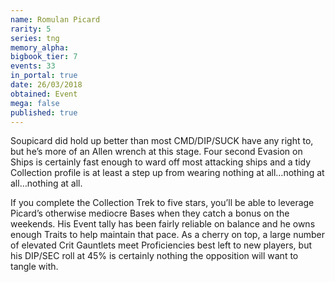 ```yaml
---
name: Romulan Picard
rarity: 5
series: tng
memory_alpha:
bigbook_tier: 7
events: 33
in_portal: true
date: 26/03/2018
obtained: Event
mega: false
published: true
---
```


Soupicard did hold up better than most CMD/DIP/SUCK have any right to, but he’s more of an Allen wrench at this stage. Four second Evasion on Ships is certainly fast enough to ward off most attacking ships and a tidy Collection profile is at least a step up from wearing nothing at all…nothing at all…nothing at all.

If you complete the Collection Trek to five stars, you’ll be able to leverage Picard’s otherwise mediocre Bases when they catch a bonus on the weekends. His Event tally has been fairly reliable on balance and he owns enough Traits to help maintain that pace. As a cherry on top, a large number of elevated Crit Gauntlets meet Proficiencies best left to new players, but his DIP/SEC roll at 45% is certainly nothing the opposition will want to tangle with.
